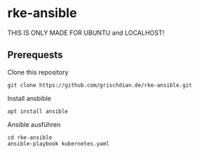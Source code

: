# rke-ansible
THIS IS ONLY MADE FOR UBUNTU and LOCALHOST!
## Prerequests
Clone this repository
```
git clone https://github.com/grischdian.de/rke-ansible.git
```
Install ansbible
```
apt install ansible
```
Ansible ausführen
```
cd rke-ansible
ansible-playbook kubernetes.yaml
```
